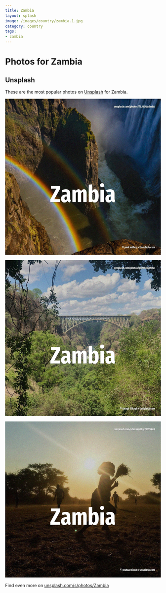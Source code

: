 ```yaml
---
title: Zambia
layout: splash
image: /images/country/zambia.1.jpg
category: country
tags:
- zambia
---
```

# Photos for Zambia

## Unsplash

These are the most popular photos on [Unsplash](https://unsplash.com) for Zambia.

![Zambia](/images/country/zambia.1.jpg)

![Zambia](/images/country/zambia.2.jpg)

![Zambia](/images/country/zambia.3.jpg)

Find even more on [unsplash.com/s/photos/Zambia](https://unsplash.com/s/photos/Zambia)